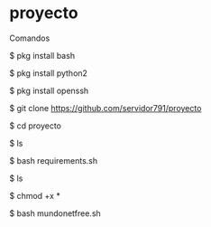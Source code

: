 # proyecto
Comandos

$ pkg install bash

$ pkg install python2

$ pkg install openssh

$ git clone https://github.com/servidor791/proyecto

$ cd proyecto

$ ls

$ bash requirements.sh

$ ls

$ chmod +x *

$ bash mundonetfree.sh
